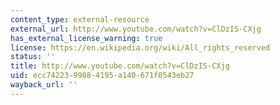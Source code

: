 ```yaml
---
content_type: external-resource
external_url: http://www.youtube.com/watch?v=ClDzIS-CXjg
has_external_license_warning: true
license: https://en.wikipedia.org/wiki/All_rights_reserved
status: ''
title: http://www.youtube.com/watch?v=ClDzIS-CXjg
uid: ecc74223-9988-4195-a140-671f0543eb27
wayback_url: ''
---
```

